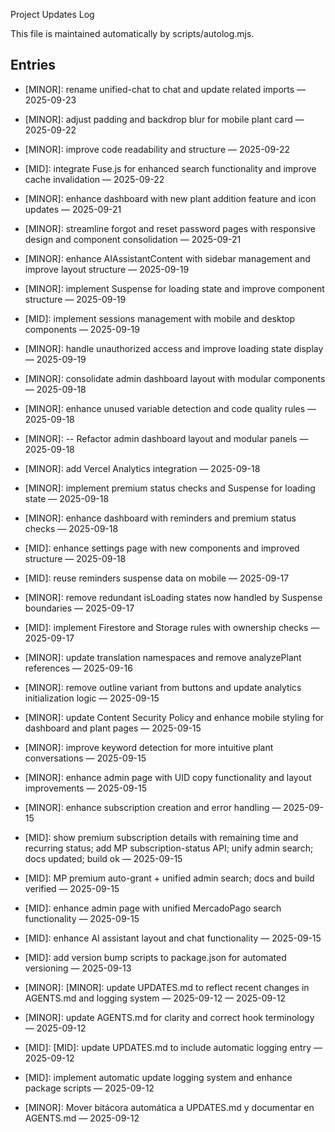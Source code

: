 Project Updates Log

This file is maintained automatically by scripts/autolog.mjs.

## Entries

<!-- AUTOLOG:START -->
- [MINOR]: rename unified-chat to chat and update related imports — 2025-09-23
- [MINOR]: adjust padding and backdrop blur for mobile plant card — 2025-09-22

- [MINOR]: improve code readability and structure — 2025-09-22
- [MID]: integrate Fuse.js for enhanced search functionality and improve cache invalidation — 2025-09-22

- [MINOR]: enhance dashboard with new plant addition feature and icon updates — 2025-09-21
- [MINOR]: streamline forgot and reset password pages with responsive design and component consolidation — 2025-09-21
- [MINOR]: enhance AIAssistantContent with sidebar management and improve layout structure — 2025-09-19
- [MINOR]: implement Suspense for loading state and improve component structure — 2025-09-19
- [MID]: implement sessions management with mobile and desktop components — 2025-09-19
- [MINOR]: handle unauthorized access and improve loading state display — 2025-09-19
- [MINOR]: consolidate admin dashboard layout with modular components — 2025-09-18
- [MINOR]: enhance unused variable detection and code quality rules — 2025-09-18


- [MINOR]: -- Refactor admin dashboard layout and modular panels — 2025-09-18
- [MINOR]: add Vercel Analytics integration — 2025-09-18
- [MINOR]: implement premium status checks and Suspense for loading state — 2025-09-18
- [MINOR]: enhance dashboard with reminders and premium status checks — 2025-09-18
- [MID]: enhance settings page with new components and improved structure — 2025-09-18
- [MID]: reuse reminders suspense data on mobile — 2025-09-17

- [MINOR]: remove redundant isLoading states now handled by Suspense boundaries — 2025-09-17

- [MID]: implement Firestore and Storage rules with ownership checks — 2025-09-17
- [MINOR]: update translation namespaces and remove analyzePlant references — 2025-09-16

- [MINOR]: remove outline variant from buttons and update analytics initialization logic — 2025-09-15
- [MINOR]: update Content Security Policy and enhance mobile styling for dashboard and plant pages — 2025-09-15

- [MINOR]: improve keyword detection for more intuitive plant conversations — 2025-09-15

- [MINOR]: enhance admin page with UID copy functionality and layout improvements — 2025-09-15
- [MINOR]: enhance subscription creation and error handling — 2025-09-15
- [MID]: show premium subscription details with remaining time and recurring status; add MP subscription-status API; unify admin search; docs updated; build ok — 2025-09-15
- [MID]: MP premium auto-grant + unified admin search; docs and build verified — 2025-09-15
- [MID]: enhance admin page with unified MercadoPago search functionality — 2025-09-15
- [MID]: enhance AI assistant layout and chat functionality — 2025-09-15
- [MID]: add version bump scripts to package.json for automated versioning — 2025-09-13
- [MINOR]: [MINOR]: update UPDATES.md to reflect recent changes in AGENTS.md and logging system — 2025-09-12 — 2025-09-12
- [MINOR]: update AGENTS.md for clarity and correct hook terminology — 2025-09-12
- [MID]: [MID]: update UPDATES.md to include automatic logging entry — 2025-09-12
- [MID]: implement automatic update logging system and enhance package scripts — 2025-09-12
- [MINOR]: Mover bitácora automática a UPDATES.md y documentar en AGENTS.md — 2025-09-12
<!-- AUTOLOG:END -->
